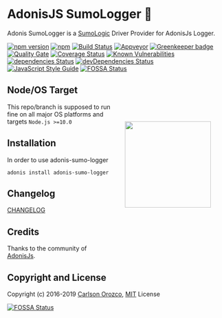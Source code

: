 # AdonisJS SumoLogger :page_facing_up:

Adonis SumoLogger is a [SumoLogic](https://www.sumologic.com/) Driver Provider for AdonisJs Logger.

[![npm version](https://badge.fury.io/js/adonis-sumo-logger.svg)](https://badge.fury.io/js/adonis-sumo-logger)
[![npm](https://img.shields.io/npm/dt/adonis-sumo-logger.svg)](https://www.npmjs.com/package/adonis-sumo-logger)
[![Build Status](https://travis-ci.org/carlsonorozco/adonis-sumo-logger.svg?branch=master)](https://travis-ci.org/carlsonorozco/adonis-sumo-logger)
[![Appveyor](https://img.shields.io/appveyor/ci/carlsonorozco/adonis-sumo-logger/master.svg?style=flat-square)](https://ci.appveyor.com/project/carlsonorozco/adonis-sumo-logger)
[![Greenkeeper badge](https://badges.greenkeeper.io/carlsonorozco/adonis-sumo-logger.svg)](https://greenkeeper.io/)
[![Quality Gate](https://sonarqube.com/api/badges/gate?key=adonis-sumo-logger)](https://sonarcloud.io/dashboard?id=adonis-sumo-logger)
[![Coverage Status](https://coveralls.io/repos/github/carlsonorozco/adonis-sumo-logger/badge.svg?branch=master)](https://coveralls.io/github/carlsonorozco/adonis-sumo-logger?branch=master)
[![Known Vulnerabilities](https://snyk.io/test/github/carlsonorozco/adonis-sumo-logger/badge.svg)](https://snyk.io/test/github/carlsonorozco/adonis-sumo-logger)
[![dependencies Status](https://david-dm.org/carlsonorozco/adonis-sumo-logger/status.svg)](https://david-dm.org/carlsonorozco/adonis-sumo-logger)
[![devDependencies Status](https://david-dm.org/carlsonorozco/adonis-sumo-logger/dev-status.svg)](https://david-dm.org/carlsonorozco/adonis-sumo-logger?type=dev)
[![JavaScript Style Guide](https://img.shields.io/badge/code%20style-standard-brightgreen.svg)](http://standardjs.com/)
[![FOSSA Status](https://app.fossa.io/api/projects/git%2Bgithub.com%2Fcarlsonorozco%2Fadonis-sumo-logger.svg?type=shield)](https://app.fossa.io/projects/git%2Bgithub.com%2Fcarlsonorozco%2Fadonis-sumo-logger?ref=badge_shield)

<img src="http://res.cloudinary.com/adonisjs/image/upload/q_100/v1497112678/adonis-purple_pzkmzt.svg" width="200px" align="right" hspace="30px" vspace="100px">

## Node/OS Target

This repo/branch is supposed to run fine on all major OS platforms and targets `Node.js >=10.0`

## Installation

In order to use adonis-sumo-logger

```
adonis install adonis-sumo-logger
```

## Changelog

[CHANGELOG](CHANGELOG.md)

## Credits

Thanks to the community of [AdonisJs](http://www.adonisjs.com/).

## Copyright and License

Copyright (c) 2016-2019 [Carlson Orozco](http://carlsonorozco.com/), [MIT](LICENSE.md) License

[![FOSSA Status](https://app.fossa.io/api/projects/git%2Bgithub.com%2Fcarlsonorozco%2Fadonis-sumo-logger.svg?type=large)](https://app.fossa.io/projects/git%2Bgithub.com%2Fcarlsonorozco%2Fadonis-sumo-logger?ref=badge_large)
